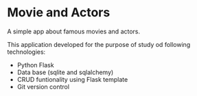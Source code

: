 # Movie and Actors

A simple app about famous movies and actors.

This application developed for the purpose of study od following technologies:

- Python Flask
- Data base (sqlite and sqlalchemy)
- CRUD funtionality using Flask template
- Git version control